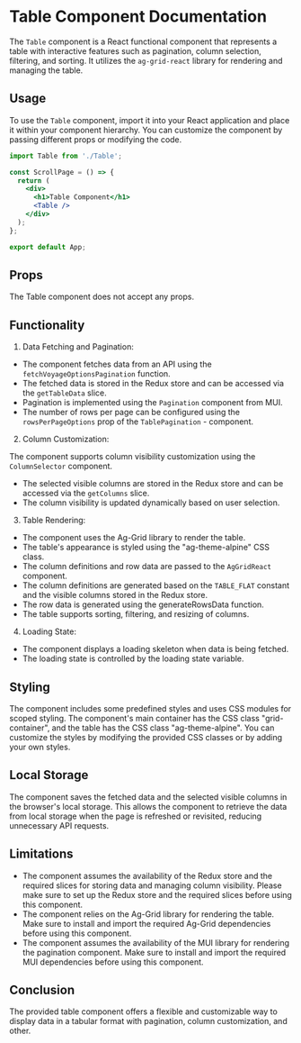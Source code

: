 # Table Component Documentation
The `Table` component is a React functional component that represents a table with interactive features such as pagination, column selection, filtering, and sorting. It utilizes the `ag-grid-react` library for rendering and managing the table.

## Usage
To use the `Table` component, import it into your React application and place it within your component hierarchy. You can customize the component by passing different props or modifying the code.

```jsx
import Table from './Table';

const ScrollPage = () => {
  return (
    <div>
      <h1>Table Component</h1>
      <Table />
    </div>
  );
};

export default App;
```

## Props
The Table component does not accept any props.


## Functionality
1) Data Fetching and Pagination:

- The component fetches data from an API using the `fetchVoyageOptionsPagination` function.
- The fetched data is stored in the Redux store and can be accessed via the `getTableData` slice.
- Pagination is implemented using the `Pagination` component from MUI.
- The number of rows per page can be configured using the `rowsPerPageOptions` prop of the `TablePagination` - component.

2) Column Customization:

The component supports column visibility customization using the `ColumnSelector` component.
- The selected visible columns are stored in the Redux store and can be accessed via the `getColumns` slice.
- The column visibility is updated dynamically based on user selection.
3) Table Rendering:

- The component uses the Ag-Grid library to render the table.
- The table's appearance is styled using the "ag-theme-alpine" CSS class.
- The column definitions and row data are passed to the `AgGridReact` component.
- The column definitions are generated based on the `TABLE_FLAT` constant and the visible columns stored in the Redux store.
- The row data is generated using the generateRowsData function.
- The table supports sorting, filtering, and resizing of columns.

4) Loading State:

- The component displays a loading skeleton when data is being fetched.
- The loading state is controlled by the loading state variable.

## Styling
The component includes some predefined styles and uses CSS modules for scoped styling. The component's main container has the CSS class "grid-container", and the table has the CSS class "ag-theme-alpine". You can customize the styles by modifying the provided CSS classes or by adding your own styles.

## Local Storage
The component saves the fetched data and the selected visible columns in the browser's local storage. This allows the component to retrieve the data from local storage when the page is refreshed or revisited, reducing unnecessary API requests.

## Limitations
- The component assumes the availability of the Redux store and the required slices for storing data and managing column visibility. Please make sure to set up the Redux store and the required slices before using this component.
- The component relies on the Ag-Grid library for rendering the table. Make sure to install and import the required Ag-Grid dependencies before using this component.
- The component assumes the availability of the MUI library for rendering the pagination component. Make sure to install and import the required MUI dependencies before using this component.

## Conclusion
The provided table component offers a flexible and customizable way to display data in a tabular format with pagination, column customization, and other.